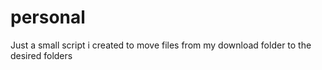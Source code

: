 # personal

Just a small script i created to move files from my download folder to the desired folders
